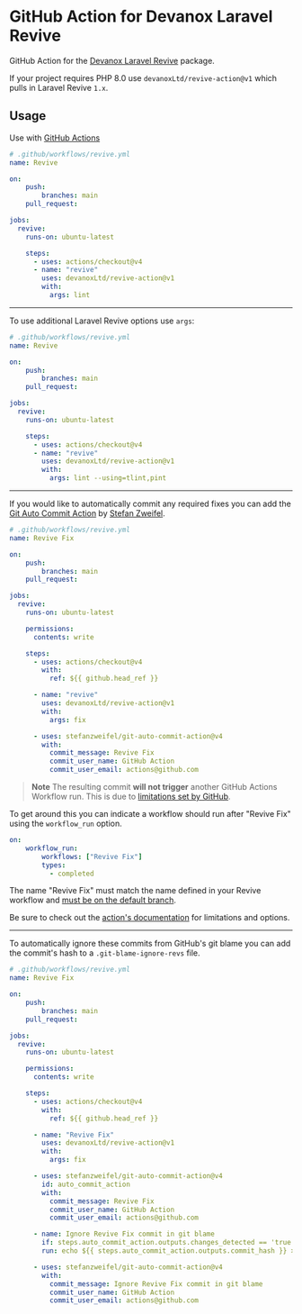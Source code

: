 # GitHub Action for Devanox Laravel Revive

GitHub Action for the [Devanox Laravel Revive](https://github.com/devanoxLtd/revive) package.

If your project requires PHP 8.0 use `devanoxLtd/revive-action@v1` which pulls in Laravel Revive `1.x`.

## Usage

Use with [GitHub Actions](https://github.com/features/actions)

```yml
# .github/workflows/revive.yml
name: Revive

on:
    push:
        branches: main
    pull_request:

jobs:
  revive:
    runs-on: ubuntu-latest

    steps:
      - uses: actions/checkout@v4
      - name: "revive"
        uses: devanoxLtd/revive-action@v1
        with:
          args: lint
```

---

To use additional Laravel Revive options use `args`:

```yml
# .github/workflows/revive.yml
name: Revive

on:
    push:
        branches: main
    pull_request:

jobs:
  revive:
    runs-on: ubuntu-latest

    steps:
      - uses: actions/checkout@v4
      - name: "revive"
        uses: devanoxLtd/revive-action@v1
        with:
          args: lint --using=tlint,pint
```

---

If you would like to automatically commit any required fixes you can add the [Git Auto Commit Action](https://github.com/marketplace/actions/git-auto-commit) by [Stefan Zweifel](https://github.com/stefanzweifel).

```yml
# .github/workflows/revive.yml
name: Revive Fix

on:
    push:
        branches: main
    pull_request:

jobs:
  revive:
    runs-on: ubuntu-latest

    permissions:
      contents: write

    steps:
      - uses: actions/checkout@v4
        with:
          ref: ${{ github.head_ref }}

      - name: "revive"
        uses: devanoxLtd/revive-action@v1
        with:
          args: fix

      - uses: stefanzweifel/git-auto-commit-action@v4
        with:
          commit_message: Revive Fix
          commit_user_name: GitHub Action
          commit_user_email: actions@github.com
```

>**Note** The resulting commit **will not trigger** another GitHub Actions Workflow run.
>This is due to [limitations set by GitHub](https://docs.github.com/en/actions/security-guides/automatic-token-authentication#using-the-github_token-in-a-workflow).

To get around this you can indicate a workflow should run after "Revive Fix" using the `workflow_run` option.

```yml
on:
    workflow_run:
        workflows: ["Revive Fix"]
        types:
          - completed
```

The name "Revive Fix" must match the name defined in your Revive workflow and [must be on the default branch](https://docs.github.com/en/actions/using-workflows/events-that-trigger-workflows#workflow_run).

Be sure to check out the [action's documentation](https://github.com/marketplace/actions/git-auto-commit) for limitations and options.

---

To automatically ignore these commits from GitHub's git blame you can add the commit's hash to a `.git-blame-ignore-revs` file.

```yml
# .github/workflows/revive.yml
name: Revive Fix

on:
    push:
        branches: main
    pull_request:

jobs:
  revive:
    runs-on: ubuntu-latest

    permissions:
      contents: write

    steps:
      - uses: actions/checkout@v4
        with:
          ref: ${{ github.head_ref }}

      - name: "Revive Fix"
        uses: devanoxLtd/revive-action@v1
        with:
          args: fix

      - uses: stefanzweifel/git-auto-commit-action@v4
        id: auto_commit_action
        with:
          commit_message: Revive Fix
          commit_user_name: GitHub Action
          commit_user_email: actions@github.com

      - name: Ignore Revive Fix commit in git blame
        if: steps.auto_commit_action.outputs.changes_detected == 'true'
        run: echo ${{ steps.auto_commit_action.outputs.commit_hash }} >> .git-blame-ignore-revs

      - uses: stefanzweifel/git-auto-commit-action@v4
        with:
          commit_message: Ignore Revive Fix commit in git blame
          commit_user_name: GitHub Action
          commit_user_email: actions@github.com
```

